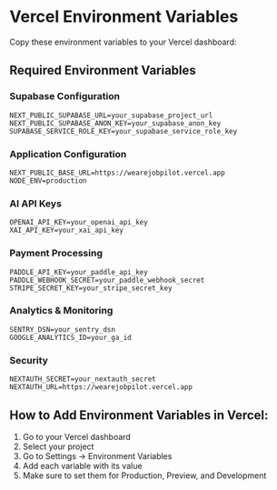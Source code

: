 # Vercel Environment Variables

Copy these environment variables to your Vercel dashboard:

## Required Environment Variables

### Supabase Configuration
```
NEXT_PUBLIC_SUPABASE_URL=your_supabase_project_url
NEXT_PUBLIC_SUPABASE_ANON_KEY=your_supabase_anon_key
SUPABASE_SERVICE_ROLE_KEY=your_supabase_service_role_key
```

### Application Configuration
```
NEXT_PUBLIC_BASE_URL=https://wearejobpilot.vercel.app
NODE_ENV=production
```

### AI API Keys
```
OPENAI_API_KEY=your_openai_api_key
XAI_API_KEY=your_xai_api_key
```

### Payment Processing
```
PADDLE_API_KEY=your_paddle_api_key
PADDLE_WEBHOOK_SECRET=your_paddle_webhook_secret
STRIPE_SECRET_KEY=your_stripe_secret_key
```

### Analytics & Monitoring
```
SENTRY_DSN=your_sentry_dsn
GOOGLE_ANALYTICS_ID=your_ga_id
```

### Security
```
NEXTAUTH_SECRET=your_nextauth_secret
NEXTAUTH_URL=https://wearejobpilot.vercel.app
```

## How to Add Environment Variables in Vercel:

1. Go to your Vercel dashboard
2. Select your project
3. Go to Settings → Environment Variables
4. Add each variable with its value
5. Make sure to set them for Production, Preview, and Development
